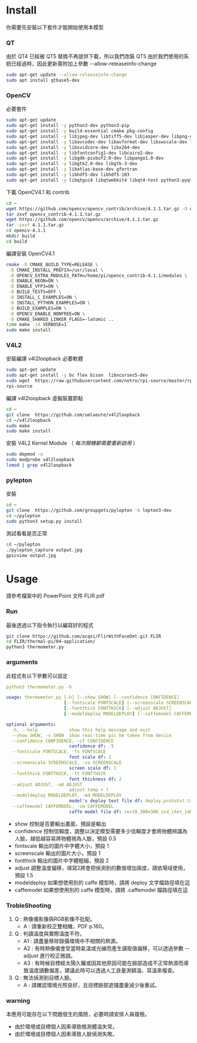 # Install
你需要先安裝以下套件才能開始使用本模型
### QT
由於 QT4 已經被 QT5 替換不再提供下載，所以我們改裝 QT5
由於我們使用的系統已經過時，因此更新需附加上參數 --allow-releaseinfo-change
```bash
sudo apt-get update --allow-releaseinfo-change 
sudo apt install qtbase5-dev
```
### OpenCV
必要套件
```bash
sudo apt-get update
sudo apt-get install -y python3-dev python3-pip
sudo apt-get install -y build-essential cmake pkg-config
sudo apt-get install -y libjpeg-dev libtiff5-dev libjasper-dev libpng-dev
sudo apt-get install -y libavcodec-dev libavformat-dev libswscale-dev libv4l-dev
sudo apt-get install -y libxvidcore-dev libx264-dev
sudo apt-get install -y libfontconfig1-dev libcairo2-dev
sudo apt-get install -y libgdk-pixbuf2.0-dev libpango1.0-dev
sudo apt-get install -y libgtk2.0-dev libgtk-3-dev
sudo apt-get install -y libatlas-base-dev gfortran
sudo apt-get install -y libhdf5-dev libhdf5-103
sudo apt-get install -y libqtgui4 libqtwebkit4 libqt4-test python3-pyqt5
```
下載 OpenCV4.1 和 contrib
```bash
cd ~
wget https://github.com/opencv/opencv_contrib/archive/4.1.1.tar.gz -O opencv_contrib-4.1.1.tar.gz
tar zxvf opencv_contrib-4.1.1.tar.gz
wget https://github.com/opencv/opencv/archive/4.1.1.tar.gz
tar -zxvf 4.1.1.tar.gz 
cd opencv-4.1.1
mkdir build
cd build
```
編譯安裝 OpenCV4.1
```bash
cmake -D CMAKE_BUILD_TYPE=RELEASE \
 -D CMAKE_INSTALL_PREFIX=/usr/local \
 -D OPENCV_EXTRA_MODULES_PATH=/home/pi/opencv_contrib-4.1.1/modules \
 -D ENABLE_NEON=ON \
 -D ENABLE_VFP3=ON \
 -D BUILD_TESTS=OFF \
 -D INSTALL_C_EXAMPLES=ON \
 -D INSTALL_PYTHON_EXAMPLES=ON \
 -D BUILD_EXAMPLES=ON \
 -D OPENCV_ENABLE_NONFREE=ON \
 -D CMAKE_SHARED_LINKER_FLAGS=-latomic ..
time make -j4 VERBOSE=1
sudo make install
```
### V4L2
安裝編譯 v4l2loopback 必要軟體
```bash
sudo apt-get update
sudo apt-get install -y bc flex bison  libncurses5-dev
sudo wget  https://raw.githubusercontent.com/notro/rpi-source/master/rpi-source -O /usr/bin/rpi-source && sudo chmod +x /usr/bin/rpi-source  && /usr/bin/rpi-source -q --tag-update
rpi-source
```
編譯 v4l2loopback 虛擬裝置節點
```bash
cd ~
git clone  https://github.com/umlaeute/v4l2loopback
cd ~/v4l2loopback
sudo make
sudo make install
```
安裝 V4L2 Kernel Module （ *每次開機都需要重新啟用* ）
```bash
sudo depmod -a
sudo modprobe v4l2loopback
lsmod | grep v4l2loopback
```
### pylepton
安裝
```bash
cd ~
git clone  https://github.com/groupgets/pylepton -b lepton3-dev
cd ~/pylepton
sudo python3 setup.py install
```
測試看看是否正常
```bash
cd ~/pylepton
./pylepton_capture output.jpg
gpicview output.jpg
```

# Usage
請參考檔案中的 PowerPoint 文件 FLIR.pdf
### Run
最後透過以下指令執行以編寫好的程式
``` bash
git clone https://github.com/acqxi/FlirWithFaceDet.git FLIR
cd FLIR/thermal-pi/04-application/
python3 thermometer.py
```
### arguments
此程式有以下參數可以設定
```yaml
python3 thermometer.py -h

usage: thermometer.py [-h] [--show SHOW] [--confidence CONFIDENCE]
                      [--fontscale FONTSCALE] [--screenscale SCREENSCALE]
                      [--fontthick FONTTHICK] [--adjust ADJUST]
                      [--modeldeploy MODELDEPLOY] [--caffemodel CAFFEMODEL]

optional arguments:
  -h, --help            show this help message and exit
  --show SHOW, -s SHOW  show real-time pic be taken from device
  --confidence CONFIDENCE, -cf CONFIDENCE
                        confidence df: .5
  --fontscale FONTSCALE, -fs FONTSCALE
                        font scale df: 1
  --screenscale SCREENSCALE, -ss SCREENSCALE
                        screen scale df: 1
  --fontthick FONTTHICK, -ft FONTTHICK
                        font thickness df: 2
  --adjust ADJUST, -ad ADJUST
                        adjust temp + ?
  --modeldeploy MODELDEPLOY, -md MODELDEPLOY
                        model's deploy text file df: deploy.prototxt.txt
  --caffemodel CAFFEMODEL, -cm CAFFEMODEL
                        caffe model file df: res10_300x300_ssd_iter_140000.caffemodel
```
- show
    控制是否要輸出畫面，預設是輸出
- confidence
    控制信賴度，調整以決定模型需要多少信賴度才會將物體辨識為人臉，越低越容易將物體視為人臉，預設 0.5
- fontscale
    輸出的圖片中字體大小，預設 1
- screenscale
    輸出的圖片大小，預設 1
- fontthick
    輸出的圖片中字體粗細，預設 2
- adjust
    調整溫度偏移，填寫2將會把偵測到的數值增加兩度，請依場域使用，預設 1.5
- modeldeploy
    如果想使用別的 caffe 模型時，請將 deploy 文字檔路徑填在這
- caffemodel
    如果想使用別的 caffe 模型時，請將 .caffemodel 檔路徑填在這

### TrobleShooting
1. Q : 熱像儀影像與RGB影像不批配。
    - A : 請重新校正雙相機，PDF p.160。
2. Q : 判讀溫度與實際溫度不符。
    - A1 : 請盡量移除錄攝環境中不相關的熱源。
    - A2 : 有時熱像儀會受當時氣溫或光線而產生讀取值偏移，可以透過參數 --adjust 進行校正微調。
    - A3 : 有時候目標經太陽久曬或因其他原因可能在臉部造成不正常熱源而導致溫度讀數偏差，建議此時可以透過人工良量測額溫、耳溫來複查。
3. Q : 無法偵測到目標人臉。
    - A : 請確認環境光照良好，且目標臉部遮擋盡量減少後重試。

### warning
本應用可能存在以下問題發生的風險，必要時請安排人員複檢。
- 由於環境或目標個人因素導致檢測體溫失常。
- 由於環境或目標個人因素導致人臉偵測失敗。